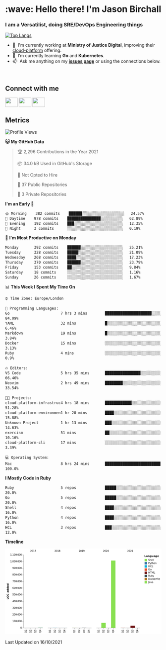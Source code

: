 <h1 align="left" id="jason-title">:wave: Hello there! I'm Jason Birchall</h1>
<h3 align="left">I am a Versatilist, doing SRE/DevOps Engineering things</h3>

[![Top Langs](https://github-readme-stats.vercel.app/api?username=jasonBirchall&show_icons=true&count_private=true&include_all_commits=true&theme=gruvbox)](https://github.com/anuraghazra/github-readme-stats)

- :office: &nbsp;I'm currently working at **Ministry of Justice Digital**, improving their [cloud-platform](https://github.com/ministryofjustice/cloud-platform) offering.
- :seedling: &nbsp;I’m currently learning **Go** and **Kubernetes**.
- :mailbox: &nbsp;Ask me anything on my **[issues page]** or using the connections below.


<br>

<h2>Connect with me</h2>
<p>
<a href="https://twitter.com/jsonBirchall" target="blank"><img align="center" src="https://cdn.jsdelivr.net/npm/simple-icons@3.0.1/icons/twitter.svg" alt="" height="30" width="40" /></a>
<a href="https://keybase.io/json0" target="blank"><img align="center" src="https://cdn.jsdelivr.net/npm/simple-icons@3.0.1/icons/keybase.svg" alt="" height="30" width="40" /></a>
<a href="https://www.reddit.com/user/kakorate" target="blank"><img align="center" src="https://cdn.jsdelivr.net/npm/simple-icons@3.0.1/icons/reddit.svg" alt="" height="30" width="40" /></a>
</p>

<h2>Metrics</h2>

<!--START_SECTION:waka-->
![Profile Views](http://img.shields.io/badge/Profile%20Views-0-blue)

**🐱 My GitHub Data** 

> 🏆 2,296 Contributions in the Year 2021
 > 
> 📦 34.0 kB Used in GitHub's Storage 
 > 
> 🚫 Not Opted to Hire
 > 
> 📜 37 Public Repositories 
 > 
> 🔑 3 Private Repositories  
 > 
**I'm an Early 🐤** 

```text
🌞 Morning    382 commits    ██████░░░░░░░░░░░░░░░░░░░   24.57% 
🌆 Daytime    978 commits    ███████████████░░░░░░░░░░   62.89% 
🌃 Evening    192 commits    ███░░░░░░░░░░░░░░░░░░░░░░   12.35% 
🌙 Night      3 commits      ░░░░░░░░░░░░░░░░░░░░░░░░░   0.19%

```
📅 **I'm Most Productive on Monday** 

```text
Monday       392 commits    ██████░░░░░░░░░░░░░░░░░░░   25.21% 
Tuesday      328 commits    █████░░░░░░░░░░░░░░░░░░░░   21.09% 
Wednesday    268 commits    ████░░░░░░░░░░░░░░░░░░░░░   17.23% 
Thursday     370 commits    ██████░░░░░░░░░░░░░░░░░░░   23.79% 
Friday       153 commits    ██░░░░░░░░░░░░░░░░░░░░░░░   9.84% 
Saturday     18 commits     ░░░░░░░░░░░░░░░░░░░░░░░░░   1.16% 
Sunday       26 commits     ░░░░░░░░░░░░░░░░░░░░░░░░░   1.67%

```


📊 **This Week I Spent My Time On** 

```text
⌚︎ Time Zone: Europe/London

💬 Programming Languages: 
Go                       7 hrs 3 mins        █████████████████████░░░░   84.09% 
YAML                     32 mins             █░░░░░░░░░░░░░░░░░░░░░░░░   6.46% 
Markdown                 19 mins             █░░░░░░░░░░░░░░░░░░░░░░░░   3.84% 
Docker                   15 mins             ░░░░░░░░░░░░░░░░░░░░░░░░░   3.13% 
Ruby                     4 mins              ░░░░░░░░░░░░░░░░░░░░░░░░░   0.9%

🔥 Editors: 
VS Code                  5 hrs 35 mins       ████████████████░░░░░░░░░   66.46% 
Neovim                   2 hrs 49 mins       ████████░░░░░░░░░░░░░░░░░   33.54%

🐱‍💻 Projects: 
cloud-platform-infrastruc4 hrs 18 mins       ████████████░░░░░░░░░░░░░   51.28% 
cloud-platform-environmen1 hr 20 mins        ████░░░░░░░░░░░░░░░░░░░░░   15.88% 
Unknown Project          1 hr 13 mins        ███░░░░░░░░░░░░░░░░░░░░░░   14.63% 
exercism                 51 mins             ██░░░░░░░░░░░░░░░░░░░░░░░   10.16% 
cloud-platform-cli       17 mins             ░░░░░░░░░░░░░░░░░░░░░░░░░   3.39%

💻 Operating System: 
Mac                      8 hrs 24 mins       █████████████████████████   100.0%

```

**I Mostly Code in Ruby** 

```text
Ruby                     5 repos             █████░░░░░░░░░░░░░░░░░░░░   20.0% 
Go                       5 repos             █████░░░░░░░░░░░░░░░░░░░░   20.0% 
Shell                    4 repos             ████░░░░░░░░░░░░░░░░░░░░░   16.0% 
Python                   4 repos             ████░░░░░░░░░░░░░░░░░░░░░   16.0% 
HCL                      3 repos             ███░░░░░░░░░░░░░░░░░░░░░░   12.0%

```


**Timeline**

![Chart not found](https://raw.githubusercontent.com/jasonBirchall/jasonBirchall/main/charts/bar_graph.png) 


 Last Updated on 16/10/2021
<!--END_SECTION:waka-->

<!-- links -->

[issues page]: https://github.com/jasonBirchall/jasonBirchall/issues "jasonBirchall/issues"

